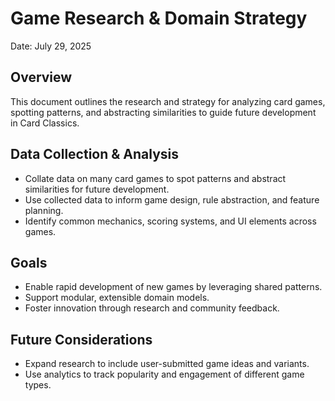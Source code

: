 # Game Research & Domain Strategy

Date: July 29, 2025

## Overview
This document outlines the research and strategy for analyzing card games, spotting patterns, and abstracting similarities to guide future development in Card Classics.

## Data Collection & Analysis
- Collate data on many card games to spot patterns and abstract similarities for future development.
- Use collected data to inform game design, rule abstraction, and feature planning.
- Identify common mechanics, scoring systems, and UI elements across games.

## Goals
- Enable rapid development of new games by leveraging shared patterns.
- Support modular, extensible domain models.
- Foster innovation through research and community feedback.

## Future Considerations
- Expand research to include user-submitted game ideas and variants.
- Use analytics to track popularity and engagement of different game types.
